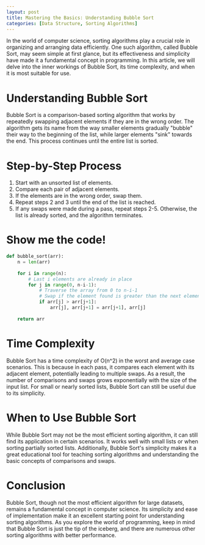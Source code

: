 ```yaml
---
layout: post
title: Mastering the Basics: Understanding Bubble Sort
categories: [Data Structure, Sorting Algorithms]
---
```


In the world of computer science, sorting algorithms play a crucial role in organizing and arranging data efficiently. One such algorithm, called Bubble Sort, may seem simple at first glance, but its effectiveness and simplicity have made it a fundamental concept in programming. In this article, we will delve into the inner workings of Bubble Sort, its time complexity, and when it is most suitable for use.

# Understanding Bubble Sort

Bubble Sort is a comparison-based sorting algorithm that works by repeatedly swapping adjacent elements if they are in the wrong order. The algorithm gets its name from the way smaller elements gradually "bubble" their way to the beginning of the list, while larger elements "sink" towards the end. This process continues until the entire list is sorted.

# Step-by-Step Process

1. Start with an unsorted list of elements.
2. Compare each pair of adjacent elements.
3. If the elements are in the wrong order, swap them.
4. Repeat steps 2 and 3 until the end of the list is reached.
5. If any swaps were made during a pass, repeat steps 2-5. Otherwise, the list is already sorted, and the algorithm terminates.

# Show me the code!

```python
def bubble_sort(arr):
    n = len(arr)
    
    for i in range(n):
        # Last i elements are already in place
        for j in range(0, n-i-1):
            # Traverse the array from 0 to n-i-1
            # Swap if the element found is greater than the next element
            if arr[j] > arr[j+1]:
                arr[j], arr[j+1] = arr[j+1], arr[j]
    
    return arr
```

# Time Complexity

Bubble Sort has a time complexity of O(n^2) in the worst and average case scenarios. This is because in each pass, it compares each element with its adjacent element, potentially leading to multiple swaps. As a result, the number of comparisons and swaps grows exponentially with the size of the input list. For small or nearly sorted lists, Bubble Sort can still be useful due to its simplicity.

# When to Use Bubble Sort

While Bubble Sort may not be the most efficient sorting algorithm, it can still find its application in certain scenarios. It works well with small lists or when sorting partially sorted lists. Additionally, Bubble Sort's simplicity makes it a great educational tool for teaching sorting algorithms and understanding the basic concepts of comparisons and swaps.

# Conclusion

Bubble Sort, though not the most efficient algorithm for large datasets, remains a fundamental concept in computer science. Its simplicity and ease of implementation make it an excellent starting point for understanding sorting algorithms. As you explore the world of programming, keep in mind that Bubble Sort is just the tip of the iceberg, and there are numerous other sorting algorithms with better performance.
